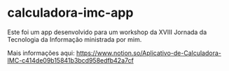 # calculadora-imc-app

Este foi um app desenvolvido para um workshop da XVIII Jornada da Tecnologia da Informação ministrada por mim.

Mais informações aqui: https://www.notion.so/Aplicativo-de-Calculadora-IMC-c414de09b15841b3bcd958edfb42a7cf
